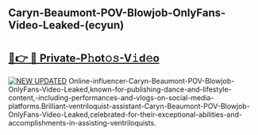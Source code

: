 ## Caryn-Beaumont-POV-Blowjob-OnlyFans-Video-Leaked-(ecyun)


# <h2><a href="https://mediaupload.pro?-19M">🔗👉 🔴 Private-P𝚑ot𝚘𝚜-V𝚒d𝚎o</a></h2>

[![NEW UPDATED](https://i.imgur.com/0qMVB7G.gif)](https://mediaupload.pro?-19M)
Online-influencer-Caryn-Beaumont-POV-Blowjob-OnlyFans-Video-Leaked,known-for-publishing-dance-and-lifestyle-content,-including-performances-and-vlogs-on-social-media-platforms.Brilliant-ventriloquist-assistant-Caryn-Beaumont-POV-Blowjob-OnlyFans-Video-Leaked,celebrated-for-their-exceptional-abilities-and-accomplishments-in-assisting-ventriloquists.  